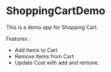 # ShoppingCartDemo
This is a demo app for Shopping Cart. 

Features :

- Add Items to Cart
- Remove Items from Cart
- Update Cost with add and remove.
